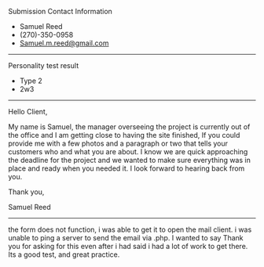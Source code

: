 
Submission
Contact Information
- Samuel Reed
- (270)-350-0958
- Samuel.m.reed@gmail.com
-----------------------------------------
Personality test result
- Type 2
- 2w3
------------------------------------------

Hello Client,

  My name is Samuel, the manager overseeing the project is currently out of the office and I am getting close to having the site finished, If you could provide me with a few photos and a paragraph or two that tells your customers who and what you are about. I know we are quick approaching the deadline for the project and we wanted to make sure everything was in place and ready when you needed it.
I look forward to hearing back from you.

Thank you,

Samuel Reed

------------------------------------------

the form does not function, i was able to get it to open the mail client. i was unable to ping a server to send the email via .php.
I wanted to say Thank you for asking for this even after i had said i had a lot of work to get there. Its a good test, and great practice.

